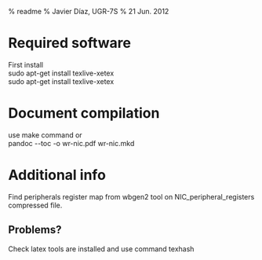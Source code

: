 % readme
% Javier Díaz, UGR-7S
% 21 Jun. 2012

Required software
=========================

First install  
sudo apt-get install texlive-xetex  
sudo apt-get install texlive-xetex


Document compilation
=====================
use make command or  
pandoc --toc -o wr-nic.pdf wr-nic.mkd

Additional info
=====================

Find peripherals register map from wbgen2 tool on NIC_peripheral_registers compressed file. 

Problems?
------------
Check latex tools are installed and use command texhash
